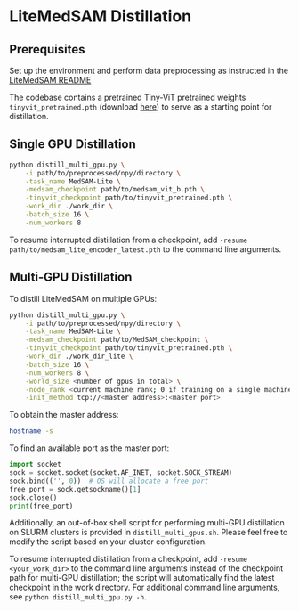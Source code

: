 # LiteMedSAM Distillation

## Prerequisites
Set up the environment and perform data preprocessing as instructed in the [LiteMedSAM README](https://github.com/bowang-lab/MedSAM/tree/LiteMedSAM)

The codebase contains a pretrained Tiny-ViT pretrained weights `tinyvit_pretrained.pth` (download [here](https://drive.google.com/file/d/1WeS_vuHmkLk3Hb5EpRbU6z66o56J0qvN/view?usp=sharing)) to serve as a starting point for distillation.

## Single GPU Distillation

```bash
python distill_multi_gpu.py \
    -i path/to/preprocessed/npy/directory \
    -task_name MedSAM-Lite \
    -medsam_checkpoint path/to/medsam_vit_b.pth \
    -tinyvit_checkpoint path/to/tinyvit_pretrained.pth \
    -work_dir ./work_dir \
    -batch_size 16 \
    -num_workers 8
```

To resume interrupted distillation from a checkpoint, add `-resume path/to/medsam_lite_encoder_latest.pth` to the command line arguments.

## Multi-GPU Distillation

To distill LiteMedSAM on multiple GPUs:
```bash
python distill_multi_gpu.py \
    -i path/to/preprocessed/npy/directory \
    -task_name MedSAM-Lite \
    -medsam_checkpoint path/to/MedSAM_checkpoint \
    -tinyvit_checkpoint path/to/tinyvit_pretrained.pth \
    -work_dir ./work_dir_lite \
    -batch_size 16 \
    -num_workers 8 \
    -world_size <number of gpus in total> \
    -node_rank <current machine rank; 0 if training on a single machine with multiple gpus> \
    -init_method tcp://<master address>:<master port>
```
To obtain the master address:
```bash
hostname -s
```
To find an available port as the master port:
```python
import socket
sock = socket.socket(socket.AF_INET, socket.SOCK_STREAM)
sock.bind(('', 0))  # OS will allocate a free port
free_port = sock.getsockname()[1]
sock.close()
print(free_port)
```

Additionally, an out-of-box shell script for performing multi-GPU distillation on SLURM clusters is provided in `distill_multi_gpus.sh`. Please feel free to modify the script based on your cluster configuration.

To resume interrupted distillation from a checkpoint, add `-resume <your_work_dir>` to the command line arguments instead of the checkpoint path for multi-GPU distillation; the script will automatically find the latest checkpoint in the work directory. For additional command line arguments, see `python distill_multi_gpu.py -h`.
